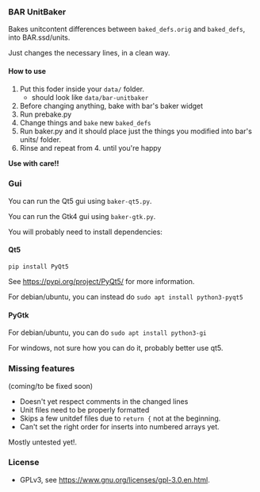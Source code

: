 ### BAR UnitBaker

Bakes unitcontent differences between `baked_defs.orig` and `baked_defs`, into BAR.ssd/units.

Just changes the necessary lines, in a clean way.

#### How to use

1. Put this foder inside your `data/` folder.
   * should look like `data/bar-unitbaker`
1. Before changing anything, bake with bar's baker widget
1. Run prebake.py
1. Change things and `bake` new `baked_defs`
1. Run baker.py and it should place just the things you modified into bar's units/ folder.
1. Rinse and repeat from 4. until you're happy

**Use with care!!**

### Gui

You can run the Qt5 gui using `baker-qt5.py`.

You can run the Gtk4 gui using `baker-gtk.py`.

You will probably need to install dependencies:

#### Qt5

`pip install PyQt5`

See https://pypi.org/project/PyQt5/ for more information.

For debian/ubuntu, you can instead do `sudo apt install python3-pyqt5`

#### PyGtk

For debian/ubuntu, you can do `sudo apt install python3-gi`

For windows, not sure how you can do it, probably better use qt5.

### Missing features

(coming/to be fixed soon)

- Doesn't yet respect comments in the changed lines
- Unit files need to be properly formatted
- Skips a few unitdef files due to `return {` not at the beginning.
- Can't set the right order for inserts into numbered arrays yet.

Mostly untested yet!.

### License

- GPLv3, see https://www.gnu.org/licenses/gpl-3.0.en.html.
